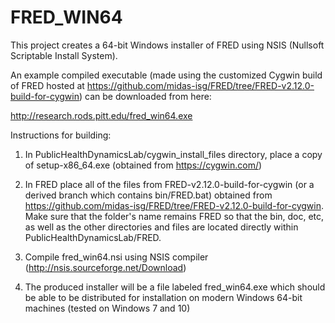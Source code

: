 # FRED_WIN64
This project creates a 64-bit Windows installer of FRED using NSIS (Nullsoft Scriptable Install System).

An example compiled executable (made using the customized Cygwin build of FRED hosted at https://github.com/midas-isg/FRED/tree/FRED-v2.12.0-build-for-cygwin) can be downloaded from here:

http://research.rods.pitt.edu/fred_win64.exe


Instructions for building:

1. In PublicHealthDynamicsLab/cygwin_install_files directory, place a copy of setup-x86_64.exe (obtained from https://cygwin.com/)

2. In FRED place all of the files from FRED-v2.12.0-build-for-cygwin (or a derived branch which contains bin/FRED.bat) obtained from https://github.com/midas-isg/FRED/tree/FRED-v2.12.0-build-for-cygwin. Make sure that the folder's name remains FRED so that the bin, doc, etc, as well as the other directories and files are located directly within PublicHealthDynamicsLab/FRED.

3. Compile fred_win64.nsi using NSIS compiler (http://nsis.sourceforge.net/Download)

4. The produced installer will be a file labeled fred_win64.exe which should be able to be distributed for installation on modern Windows 64-bit machines (tested on Windows 7 and 10)
